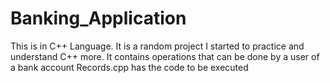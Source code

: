 # Banking_Application
This is in C++ Language. It is a random project I started to practice and understand C++ more. It contains operations that can be done by a user of a bank account
Records.cpp has the code to be executed

